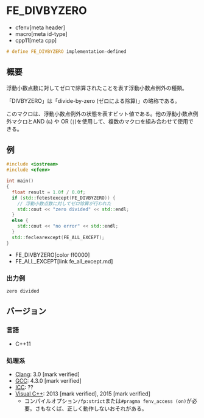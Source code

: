 # FE_DIVBYZERO
* cfenv[meta header]
* macro[meta id-type]
* cpp11[meta cpp]

```cpp
# define FE_DIVBYZERO implementation-defined
```

## 概要
浮動小数点数に対してゼロで除算されたことを表す浮動小数点例外の種類。

「DIVBYZERO」は「divide-by-zero (ゼロによる除算)」の略称である。

このマクロは、浮動小数点例外の状態を表すビット値である。他の浮動小数点例外マクロとAND (`&`) や OR (`|`)を使用して、複数のマクロを組み合わせて使用できる。

## 例
```cpp example
#include <iostream>
#include <cfenv>

int main()
{
  float result = 1.0f / 0.0f;
  if (std::fetestexcept(FE_DIVBYZERO)) {
    // 浮動小数点数に対してゼロ除算が行われた
    std::cout << "zero divided" << std::endl;
  }
  else {
    std::cout << "no error" << std::endl;
  }
  std::feclearexcept(FE_ALL_EXCEPT);
}
```
* FE_DIVBYZERO[color ff0000]
* FE_ALL_EXCEPT[link fe_all_except.md]

### 出力例
```
zero divided
```

## バージョン
### 言語
- C++11

### 処理系
- [Clang](/implementation.md#clang): 3.0 [mark verified]
- [GCC](/implementation.md#gcc): 4.3.0 [mark verified]
- [ICC](/implementation.md#icc): ??
- [Visual C++](/implementation.md#visual_cpp): 2013 [mark verified], 2015 [mark verified]
	- コンパイルオプション`/fp:strict`または`#pragma fenv_access (on)`が必要。さもなくば、正しく動作しないおそれがある。


